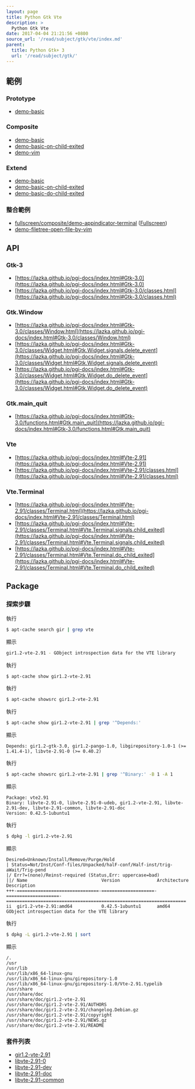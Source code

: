 ```yaml
---
layout: page
title: Python Gtk Vte
description: >
  Python Gtk Vte
date: 2017-04-04 21:21:56 +0800
source_url: '/read/subject/gtk/vte/index.md'
parent:
  title: Python Gtk+ 3
  url: '/read/subject/gtk/'
---
```



## 範例

### Prototype

* [demo-basic](https://github.com/foreachsam/book-lang-python/blob/gh-pages/example/subject/gtk/vte/prototype/demo-basic/main.py)

### Composite

* [demo-basic](https://github.com/foreachsam/book-lang-python/blob/gh-pages/example/subject/gtk/vte/composite/demo-basic/main.py)
* [demo-basic-on-child-exited](https://github.com/foreachsam/book-lang-python/blob/gh-pages/example/subject/gtk/vte/composite/demo-basic-on-child-exited/main.py)
* [demo-vim](https://github.com/foreachsam/book-lang-python/blob/gh-pages/example/subject/gtk/vte/composite/demo-vim/main.py)

### Extend

* [demo-basic](https://github.com/foreachsam/book-lang-python/blob/gh-pages/example/subject/gtk/vte/extend/demo-basic/main.py)
* [demo-basic-on-child-exited](https://github.com/foreachsam/book-lang-python/blob/gh-pages/example/subject/gtk/vte/extend/demo-basic-on-child-exited/main.py)
* [demo-basic-do-child-exited](https://github.com/foreachsam/book-lang-python/blob/gh-pages/example/subject/gtk/vte/extend/demo-basic-do-child-exited/main.py)

### 整合範例

* [fullscreen/composite/demo-appindicator-terminal](https://github.com/foreachsam/book-lang-python/blob/gh-pages/example/subject/gtk/fullscreen/composite/demo-appindicator-terminal/main.py) ([Fullscreen](https://foreachsam.github.io/book-lang-python/read/subject/gtk/fullscreen/))
* [demo-filetree-open-file-by-vim](https://github.com/foreachsam/book-lang-python/blob/gh-pages/example/subject/gtk/treeview/composite/demo-filetree-open-file-by-vim/main.py)

## API

### Gtk-3

* [https://lazka.github.io/pgi-docs/index.html#Gtk-3.0](https://lazka.github.io/pgi-docs/index.html#Gtk-3.0)
* [https://lazka.github.io/pgi-docs/index.html#Gtk-3.0/classes.html](https://lazka.github.io/pgi-docs/index.html#Gtk-3.0/classes.html)

### Gtk.Window

* [https://lazka.github.io/pgi-docs/index.html#Gtk-3.0/classes/Window.html](https://lazka.github.io/pgi-docs/index.html#Gtk-3.0/classes/Window.html)
* [https://lazka.github.io/pgi-docs/index.html#Gtk-3.0/classes/Widget.html#Gtk.Widget.signals.delete_event](https://lazka.github.io/pgi-docs/index.html#Gtk-3.0/classes/Widget.html#Gtk.Widget.signals.delete_event)
* [https://lazka.github.io/pgi-docs/index.html#Gtk-3.0/classes/Widget.html#Gtk.Widget.do_delete_event](https://lazka.github.io/pgi-docs/index.html#Gtk-3.0/classes/Widget.html#Gtk.Widget.do_delete_event)

### Gtk.main_quit

* [https://lazka.github.io/pgi-docs/index.html#Gtk-3.0/functions.html#Gtk.main_quit](https://lazka.github.io/pgi-docs/index.html#Gtk-3.0/functions.html#Gtk.main_quit)

### Vte

* [https://lazka.github.io/pgi-docs/index.html#Vte-2.91](https://lazka.github.io/pgi-docs/index.html#Vte-2.91)
* [https://lazka.github.io/pgi-docs/index.html#Vte-2.91/classes.html](https://lazka.github.io/pgi-docs/index.html#Vte-2.91/classes.html)

### Vte.Terminal

* [https://lazka.github.io/pgi-docs/index.html#Vte-2.91/classes/Terminal.html](https://lazka.github.io/pgi-docs/index.html#Vte-2.91/classes/Terminal.html)
* [https://lazka.github.io/pgi-docs/index.html#Vte-2.91/classes/Terminal.html#Vte.Terminal.signals.child_exited](https://lazka.github.io/pgi-docs/index.html#Vte-2.91/classes/Terminal.html#Vte.Terminal.signals.child_exited)
* [https://lazka.github.io/pgi-docs/index.html#Vte-2.91/classes/Terminal.html#Vte.Terminal.do_child_exited](https://lazka.github.io/pgi-docs/index.html#Vte-2.91/classes/Terminal.html#Vte.Terminal.do_child_exited)


## Package

### 探索步驟

執行

``` sh
$ apt-cache search gir | grep vte
```

顯示

``` sh
gir1.2-vte-2.91 - GObject introspection data for the VTE library
```

執行

``` sh
$ apt-cache show gir1.2-vte-2.91
```

執行

``` sh
$ apt-cache showsrc gir1.2-vte-2.91
```

執行

``` sh
$ apt-cache show gir1.2-vte-2.91 | grep '^Depends:'
```

顯示

```
Depends: gir1.2-gtk-3.0, gir1.2-pango-1.0, libgirepository-1.0-1 (>= 1.41.4-1), libvte-2.91-0 (>= 0.40.2)
```

執行

``` sh
$ apt-cache showsrc gir1.2-vte-2.91 | grep '^Binary:' -B 1 -A 1
```

顯示

```
Package: vte2.91
Binary: libvte-2.91-0, libvte-2.91-0-udeb, gir1.2-vte-2.91, libvte-2.91-dev, libvte-2.91-common, libvte-2.91-doc
Version: 0.42.5-1ubuntu1
```

執行

``` sh
$ dpkg -l gir1.2-vte-2.91
```

顯示

```
Desired=Unknown/Install/Remove/Purge/Hold
| Status=Not/Inst/Conf-files/Unpacked/halF-conf/Half-inst/trig-aWait/Trig-pend
|/ Err?=(none)/Reinst-required (Status,Err: uppercase=bad)
||/ Name                            Version              Architecture         Description
+++-===============================-====================-====================-====================================================================
ii  gir1.2-vte-2.91:amd64           0.42.5-1ubuntu1      amd64                GObject introspection data for the VTE library
```

執行

``` sh
$ dpkg -L gir1.2-vte-2.91 | sort
```

顯示

```
/.
/usr
/usr/lib
/usr/lib/x86_64-linux-gnu
/usr/lib/x86_64-linux-gnu/girepository-1.0
/usr/lib/x86_64-linux-gnu/girepository-1.0/Vte-2.91.typelib
/usr/share
/usr/share/doc
/usr/share/doc/gir1.2-vte-2.91
/usr/share/doc/gir1.2-vte-2.91/AUTHORS
/usr/share/doc/gir1.2-vte-2.91/changelog.Debian.gz
/usr/share/doc/gir1.2-vte-2.91/copyright
/usr/share/doc/gir1.2-vte-2.91/NEWS.gz
/usr/share/doc/gir1.2-vte-2.91/README
```


### 套件列表

* [gir1.2-vte-2.91](http://packages.ubuntu.com/xenial/gir1.2-vte-2.91)
* [libvte-2.91-0](http://packages.ubuntu.com/xenial/libvte-2.91-0)
* [libvte-2.91-dev](http://packages.ubuntu.com/xenial/libvte-2.91-dev)
* [libvte-2.91-doc](http://packages.ubuntu.com/xenial/libvte-2.91-doc)
* [libvte-2.91-common](http://packages.ubuntu.com/xenial/libvte-2.91-common)
